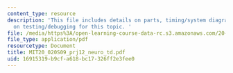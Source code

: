 ```yaml
---
content_type: resource
description: 'This file includes details on parts, timing/system diagrams, and examples
  on testing/debugging for this topic. '
file: /media/https%3A/open-learning-course-data-rc.s3.amazonaws.com/20-020-introduction-to-biological-engineering-design-spring-2009/16915319b9cfa618bc17326ff2e3fee0_MIT20_020S09_prj12_neuro_td.pdf
file_type: application/pdf
resourcetype: Document
title: MIT20_020S09_prj12_neuro_td.pdf
uid: 16915319-b9cf-a618-bc17-326ff2e3fee0
---
```

